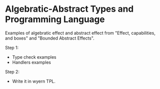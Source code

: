 # Algebratic-Abstract Types and Programming Language

Examples of algebratic effect and abstract effect from "Effect, capabilities, and boxes" and "Bounded Abstract Effects".

Step 1:
- Type check examples
- Handlers examples

Step 2:
- Write it in wyern TPL.
